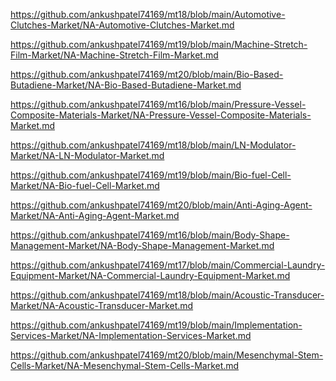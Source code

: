 <p><a href="https://github.com/ankushpatel74169/mt18/blob/main/Automotive-Clutches-Market/NA-Automotive-Clutches-Market.md">https://github.com/ankushpatel74169/mt18/blob/main/Automotive-Clutches-Market/NA-Automotive-Clutches-Market.md</a></p><p><a href="https://github.com/ankushpatel74169/mt19/blob/main/Machine-Stretch-Film-Market/NA-Machine-Stretch-Film-Market.md">https://github.com/ankushpatel74169/mt19/blob/main/Machine-Stretch-Film-Market/NA-Machine-Stretch-Film-Market.md</a></p><p><a href="https://github.com/ankushpatel74169/mt20/blob/main/Bio-Based-Butadiene-Market/NA-Bio-Based-Butadiene-Market.md">https://github.com/ankushpatel74169/mt20/blob/main/Bio-Based-Butadiene-Market/NA-Bio-Based-Butadiene-Market.md</a></p><p><a href="https://github.com/ankushpatel74169/mt16/blob/main/Pressure-Vessel-Composite-Materials-Market/NA-Pressure-Vessel-Composite-Materials-Market.md">https://github.com/ankushpatel74169/mt16/blob/main/Pressure-Vessel-Composite-Materials-Market/NA-Pressure-Vessel-Composite-Materials-Market.md</a></p><p><a href="https://github.com/ankushpatel74169/mt18/blob/main/LN-Modulator-Market/NA-LN-Modulator-Market.md">https://github.com/ankushpatel74169/mt18/blob/main/LN-Modulator-Market/NA-LN-Modulator-Market.md</a></p><p><a href="https://github.com/ankushpatel74169/mt19/blob/main/Bio-fuel-Cell-Market/NA-Bio-fuel-Cell-Market.md">https://github.com/ankushpatel74169/mt19/blob/main/Bio-fuel-Cell-Market/NA-Bio-fuel-Cell-Market.md</a></p><p><a href="https://github.com/ankushpatel74169/mt20/blob/main/Anti-Aging-Agent-Market/NA-Anti-Aging-Agent-Market.md">https://github.com/ankushpatel74169/mt20/blob/main/Anti-Aging-Agent-Market/NA-Anti-Aging-Agent-Market.md</a></p><p><a href="https://github.com/ankushpatel74169/mt16/blob/main/Body-Shape-Management-Market/NA-Body-Shape-Management-Market.md">https://github.com/ankushpatel74169/mt16/blob/main/Body-Shape-Management-Market/NA-Body-Shape-Management-Market.md</a></p><p><a href="https://github.com/ankushpatel74169/mt17/blob/main/Commercial-Laundry-Equipment-Market/NA-Commercial-Laundry-Equipment-Market.md">https://github.com/ankushpatel74169/mt17/blob/main/Commercial-Laundry-Equipment-Market/NA-Commercial-Laundry-Equipment-Market.md</a></p><p><a href="https://github.com/ankushpatel74169/mt18/blob/main/Acoustic-Transducer-Market/NA-Acoustic-Transducer-Market.md">https://github.com/ankushpatel74169/mt18/blob/main/Acoustic-Transducer-Market/NA-Acoustic-Transducer-Market.md</a></p><p><a href="https://github.com/ankushpatel74169/mt19/blob/main/Implementation-Services-Market/NA-Implementation-Services-Market.md">https://github.com/ankushpatel74169/mt19/blob/main/Implementation-Services-Market/NA-Implementation-Services-Market.md</a></p><p><a href="https://github.com/ankushpatel74169/mt20/blob/main/Mesenchymal-Stem-Cells-Market/NA-Mesenchymal-Stem-Cells-Market.md">https://github.com/ankushpatel74169/mt20/blob/main/Mesenchymal-Stem-Cells-Market/NA-Mesenchymal-Stem-Cells-Market.md</a></p>
